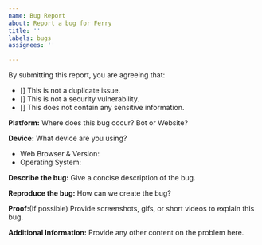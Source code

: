 ```yaml
---
name: Bug Report
about: Report a bug for Ferry
title: ''
labels: bugs
assignees: ''

---
```


By submitting this report, you are agreeing that:
- [] This is not a duplicate issue.
- [] This is not a security vulnerability.
- [] This does not contain any sensitive information.

**Platform:** Where does this bug occur? Bot or Website?

**Device:** What device are you using?
- Web Browser & Version:
- Operating System:

**Describe the bug:** Give a concise description of the bug.

**Reproduce the bug:** How can we create the bug?

**Proof:**(If possible) Provide screenshots, gifs, or short videos to explain this bug. 

**Additional Information:** Provide any other content on the problem here.